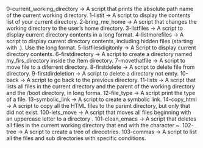 0-current_working_directory  &rarr;  A script that prints the absolute path name of the current working directory.
1-listit  &rarr;  A script to display the contents list of your current directory.
2-bring_me_home  &rarr;  A script  that changes the working directory to the user’s home directory.
3-listfiles  &rarr; A script to display current directory contents in a long format.
4-listmorefiles  &rarr;  A script to display current directory contents, including hidden files (starting with .). Use the long format.
5-listfilesdigitonly  &rarr; A Script to display current directory contents.
6-firstdirectory  &rarr;  A script to create a directory named my_firs_directory inside the /tem directory.
7-movethatfile  &rarr; A script to move file to a diferrent directory.
8-firstdelete  &rarr; A script to delete file from directory.
9-firstdirdeletion  &rarr;  A script to delete a directory not emty.
10-back  &rarr; A script to go back to the previous directory.
11-lists  &rarr;  A script that lists all files in the current directory and the parent of the working directory and the /boot directory, in long forma.
12-file_type  &rarr;  A script print the type of a file.
13-symbolic_link  &rarr;  A script to create a symbolic link.
14-copy_html  &rarr;  A script to copy all the HTML files to the parent directory, but only that did not exist.
100-lets_move  &rarr; A script that moves all files beginning with an uppercase letter to a directory .
101-clean_emacs  &rarr; A script that deletes all files in the current working directory that end with the character ~.
102-tree  &rarr;  A script to create a tree of direcotries.
103-commas  &rarr; A script to list all the files and sub directories with specific conditions.
